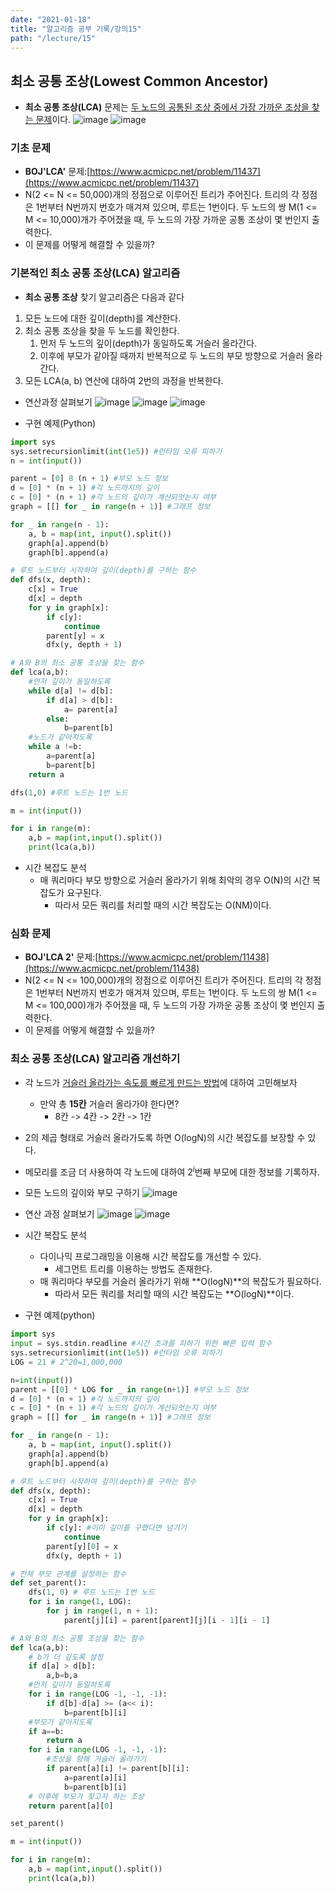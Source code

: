 ```yaml
---
date: "2021-01-18"
title: "알고리즘 공부 기록/강의15"
path: "/lecture/15"
---
```


## 최소 공통 조상(Lowest Common Ancestor)
- **최소 공통 조상(LCA)** 문제는 <u>두 노드의 공통된 조상 중에서 가장 가까운 조상을 찾는 문제</u>이다.
![image](https://user-images.githubusercontent.com/71132893/104869618-d1c9ff80-5989-11eb-934a-d86ec5ebbe94.png)
![image](https://user-images.githubusercontent.com/71132893/104869630-d7274a00-5989-11eb-85a4-48cc3d3ecc32.png)

### 기초 문제
- **BOJ'LCA'** 문제:[https://www.acmicpc.net/problem/11437](https://www.acmicpc.net/problem/11437)
- N(2 <= N <= 50,000)개의 정점으로 이루어진 트리가 주어진다. 트리의 각 정점은 1번부터 N번까지 번호가 매겨져 있으며, 루트는 1번이다. 두 노드의 쌍 M(1 <= M <= 10,000)개가 주어졌을 때, 두 노드의 가장 가까운 공통 조상이 몇 번인지 출력한다.
- 이 문제를 어떻게 해결할 수 있을까?

### 기본적인 최소 공통 조상(LCA) 알고리즘
- **최소 공통 조상** 찾기 알고리즘은 다음과 같다
1. 모든 노드에 대한 깊이(depth)를 계산한다.
1. 최소 공통 조상을 찾을 두 노드를 확인한다.
    1. 먼저 두 노드의 깊이(depth)가 동일하도록 거슬러 올라간다.
    1. 이후에 부모가 같아질 때까지 반복적으로 두 노드의 부모 방향으로 거슬러 올라간다.
1. 모든 LCA(a, b) 연산에 대하여 2번의 과정을 반복한다.

- 연산과정 살펴보기
![image](https://user-images.githubusercontent.com/71132893/104869783-2ec5b580-598a-11eb-93b9-95723c3b79c1.png)
![image](https://user-images.githubusercontent.com/71132893/104869804-38e7b400-598a-11eb-8e5a-b09b5c806aa6.png)
![image](https://user-images.githubusercontent.com/71132893/104869810-3dac6800-598a-11eb-8a69-7fe219021f16.png)

- 구현 예제(Python)

```python
import sys
sys.setrecursionlimit(int(1e5)) #런타임 오류 피하기
n = int(input())

parent = [0] 8 (n + 1) #부모 노드 정보
d = [0] * (n + 1) #각 노드까지의 깊이
c = [0] * (n + 1) #각 노드의 깊이가 계산되엇는지 여부
graph = [[] for _ in range(n + 1)] #그래프 정보

for _ in range(n - 1):
    a, b = map(int, input().split())
    graph[a].append(b)
    graph[b].append(a)

# 루트 노드부터 시작하여 깊이(depth)를 구하는 함수
def dfs(x, depth):
    c[x] = True
    d[x] = depth
    for y in graph[x]:
        if c[y]:
            continue
        parent[y] = x
        dfx(y, depth + 1)

# A와 B의 최소 공통 조상을 찾는 함수
def lca(a,b):
    #먼저 깊이가 동일하도록
    while d[a] != d[b]:
        if d[a] > d[b]:
            a= parent[a]
        else:
            b=parent[b]
    #노드가 같아지도록
    while a !=b:
        a=parent[a]
        b=parent[b]
    return a

dfs(1,0) #루트 노드는 1번 노드

m = int(input())

for i in range(m):
    a,b = map(int,input().split())
    print(lca(a,b))
```

- 시간 복잡도 분석
    - 매 쿼리마다 부모 방향으로 거슬러 올라가기 위해 최악의 경우 O(N)의 시간 복잡도가 요구된다.
        - 따라서 모든 쿼리를 처리할 때의 시간 복잡도는 O(NM)이다.


### 심화 문제
- **BOJ'LCA 2'** 문제:[https://www.acmicpc.net/problem/11438](https://www.acmicpc.net/problem/11438)
- N(2 <= N <= 100,000)개의 정점으로 이루어진 트리가 주어진다. 트리의 각 정점은 1번부터 N번까지 번호가 매겨져 있으며, 루트는 1번이다. 두 노드의 쌍 M(1 <= M <= 100,000)개가 주어졌을 때, 두 노드의 가장 가까운 공통 조상이 몇 번인지 출력한다.
- 이 문제를 어떻게 해결할 수 있을까?

### 최소 공통 조상(LCA) 알고리즘 개선하기
- 각 노드가 <u>거슬러 올라가는 속도를 빠르게 만드는 방법</u>에 대하여 고민해보자
    - 만약 총 **15칸** 거슬러 올라가야 한다면?
        - 8칸 -> 4칸 -> 2칸 -> 1칸
- 2의 제곱 형태로 거슬러 올라가도록 하면 O(logN)의 시간 복잡도를 보장할 수 있다.
- 메모리를 조금 더 사용하여 각 노드에 대하여 2<sup>*i*</sup>번째 부모에 대한 정보를 기록하자.

- 모든 노드의 깊이와 부모 구하기
![image](https://user-images.githubusercontent.com/71132893/104870342-a0eaca00-598b-11eb-8d6f-070d68746a84.png)

- 연산 과정 살펴보기
![image](https://user-images.githubusercontent.com/71132893/104870386-be1f9880-598b-11eb-8a3f-15a584af72ab.png)
![image](https://user-images.githubusercontent.com/71132893/104870391-c24bb600-598b-11eb-8f85-d24d752e40c5.png)

- 시간 복잡도 분석
    - 다이나믹 프로그래밍을 이용해 시간 복잡도를 개선할 수 있다.
        - 세그먼트 트리를 이용하는 방법도 존재한다.
    - 매 쿼리마다 부모를 거슬러 올라가기 위해 **O(logN)**의 복잡도가 필요하다.
        - 따라서 모든 쿼리를 처리할 때의 시간 복잡도는 **O(logN)**이다.

- 구현 예제(python)

```python
import sys
input = sys.stdin.readline #시간 초과를 피하기 위한 빠른 입력 함수
sys.setrecursionlimit(int(1e5)) #런타임 오류 피하기
LOG = 21 # 2^20=1,000,000

n=int(input())
parent = [[0] * LOG for _ in range(n+1)] #부모 노드 정보
d = [0] * (n + 1) #각 노드까지의 깊이
c = [0] * (n + 1) #각 노드의 깊이가 계산되엇는지 여부
graph = [[] for _ in range(n + 1)] #그래프 정보

for _ in range(n - 1):
    a, b = map(int, input().split())
    graph[a].append(b)
    graph[b].append(a)

# 루트 노드부터 시작하여 깊이(depth)를 구하는 함수
def dfs(x, depth):
    c[x] = True
    d[x] = depth
    for y in graph[x]:
        if c[y]: #이미 깊이를 구했다면 넘기기
            continue
        parent[y][0] = x
        dfx(y, depth + 1)

# 전체 부모 관계를 설정하는 함수
def set_parent():
    dfs(1, 0) # 루트 노드는 1번 노드
    for i in range(1, LOG):
        for j in range(1, n + 1):
            parent[j][i] = parent[parent][j][i - 1][i - 1]

# A와 B의 최소 공통 조상을 찾는 함수
def lca(a,b):
    # b가 더 깊도록 설정
    if d[a] > d[b]:
        a,b=b,a
    #먼저 깊이가 동일하도록
    for i in range(LOG -1, -1, -1):
        if d[b]-d[a] >= (a<< i):
            b=parent[b][i]
    #부모가 같아지도록
    if a==b:
        return a
    for i in range(LOG -1, -1, -1):
        #조상을 향해 거슬러 올라가기
        if parent[a][i] != parent[b][i]:
            a=parent[a][i]
            b=parent[b][i]
    # 이후에 부모가 찾고자 하는 조상
    return parent[a][0]

set_parent()

m = int(input())

for i in range(m):
    a,b = map(int,input().split())
    print(lca(a,b))
```